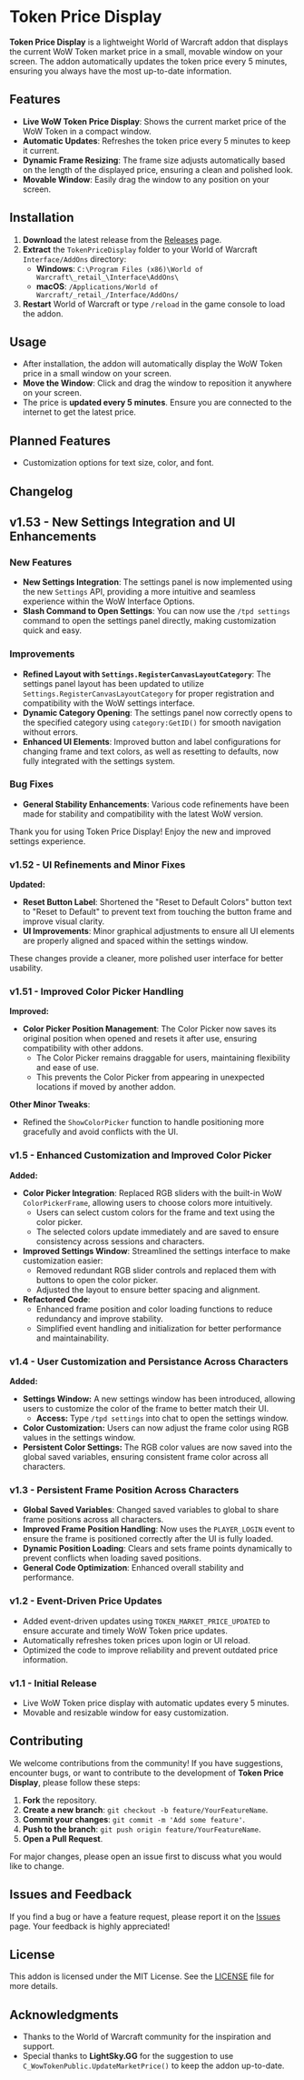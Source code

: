 # Token Price Display

**Token Price Display** is a lightweight World of Warcraft addon that displays the current WoW Token market price in a small, movable window on your screen. The addon automatically updates the token price every 5 minutes, ensuring you always have the most up-to-date information.

## Features

- **Live WoW Token Price Display**: Shows the current market price of the WoW Token in a compact window.
- **Automatic Updates**: Refreshes the token price every 5 minutes to keep it current.
- **Dynamic Frame Resizing**: The frame size adjusts automatically based on the length of the displayed price, ensuring a clean and polished look.
- **Movable Window**: Easily drag the window to any position on your screen.

## Installation

1. **Download** the latest release from the [Releases](https://github.com/I-AM-T3X/TokenPriceDisplay/releases) page.
2. **Extract** the `TokenPriceDisplay` folder to your World of Warcraft `Interface/AddOns` directory:
   - **Windows**: `C:\Program Files (x86)\World of Warcraft\_retail_\Interface\AddOns\`
   - **macOS**: `/Applications/World of Warcraft/_retail_/Interface/AddOns/`
3. **Restart** World of Warcraft or type `/reload` in the game console to load the addon.

## Usage

- After installation, the addon will automatically display the WoW Token price in a small window on your screen.
- **Move the Window**: Click and drag the window to reposition it anywhere on your screen.
- The price is **updated every 5 minutes**. Ensure you are connected to the internet to get the latest price.

## Planned Features

- Customization options for text size, color, and font.
## Changelog

## v1.53 - New Settings Integration and UI Enhancements

### New Features
- **New Settings Integration**: The settings panel is now implemented using the new `Settings` API, providing a more intuitive and seamless experience within the WoW Interface Options.
- **Slash Command to Open Settings**: You can now use the `/tpd settings` command to open the settings panel directly, making customization quick and easy.

### Improvements
- **Refined Layout with `Settings.RegisterCanvasLayoutCategory`**: The settings panel layout has been updated to utilize `Settings.RegisterCanvasLayoutCategory` for proper registration and compatibility with the WoW settings interface.
- **Dynamic Category Opening**: The settings panel now correctly opens to the specified category using `category:GetID()` for smooth navigation without errors.
- **Enhanced UI Elements**: Improved button and label configurations for changing frame and text colors, as well as resetting to defaults, now fully integrated with the settings system.

### Bug Fixes
- **General Stability Enhancements**: Various code refinements have been made for stability and compatibility with the latest WoW version.

Thank you for using Token Price Display! Enjoy the new and improved settings experience.

### v1.52 - UI Refinements and Minor Fixes

**Updated:**
- **Reset Button Label**: Shortened the "Reset to Default Colors" button text to "Reset to Default" to prevent text from touching the button frame and improve visual clarity.
- **UI Improvements**: Minor graphical adjustments to ensure all UI elements are properly aligned and spaced within the settings window.

These changes provide a cleaner, more polished user interface for better usability.

### v1.51 - Improved Color Picker Handling

**Improved:**
- **Color Picker Position Management**: The Color Picker now saves its original position when opened and resets it after use, ensuring compatibility with other addons.
  - The Color Picker remains draggable for users, maintaining flexibility and ease of use.
  - This prevents the Color Picker from appearing in unexpected locations if moved by another addon.

**Other Minor Tweaks**:
- Refined the `ShowColorPicker` function to handle positioning more gracefully and avoid conflicts with the UI.

### v1.5 - Enhanced Customization and Improved Color Picker

**Added:**
- **Color Picker Integration**: Replaced RGB sliders with the built-in WoW `ColorPickerFrame`, allowing users to choose colors more intuitively.
  - Users can select custom colors for the frame and text using the color picker.
  - The selected colors update immediately and are saved to ensure consistency across sessions and characters.
- **Improved Settings Window**: Streamlined the settings interface to make customization easier:
  - Removed redundant RGB slider controls and replaced them with buttons to open the color picker.
  - Adjusted the layout to ensure better spacing and alignment.
- **Refactored Code**:
  - Enhanced frame position and color loading functions to reduce redundancy and improve stability.
  - Simplified event handling and initialization for better performance and maintainability.

### v1.4 - User Customization and Persistance Across Characters

**Added:**
- **Settings Window:** A new settings window has been introduced, allowing users to customize the color of the frame to better match their UI.
  - **Access:** Type `/tpd settings` into chat to open the settings window.
- **Color Customization:** Users can now adjust the frame color using RGB values in the settings window.
- **Persistent Color Settings:** The RGB color values are now saved into the global saved variables, ensuring consistent frame color across all characters.

### v1.3 - Persistent Frame Position Across Characters

- **Global Saved Variables**: Changed saved variables to global to share frame positions across all characters.
- **Improved Frame Position Handling**: Now uses the `PLAYER_LOGIN` event to ensure the frame is positioned correctly after the UI is fully loaded.
- **Dynamic Position Loading**: Clears and sets frame points dynamically to prevent conflicts when loading saved positions.
- **General Code Optimization**: Enhanced overall stability and performance.

### v1.2 - Event-Driven Price Updates

- Added event-driven updates using `TOKEN_MARKET_PRICE_UPDATED` to ensure accurate and timely WoW Token price updates.
- Automatically refreshes token prices upon login or UI reload.
- Optimized the code to improve reliability and prevent outdated price information.

### v1.1 - Initial Release

- Live WoW Token price display with automatic updates every 5 minutes.
- Movable and resizable window for easy customization.

## Contributing

We welcome contributions from the community! If you have suggestions, encounter bugs, or want to contribute to the development of **Token Price Display**, please follow these steps:

1. **Fork** the repository.
2. **Create a new branch**: `git checkout -b feature/YourFeatureName`.
3. **Commit your changes**: `git commit -m 'Add some feature'`.
4. **Push to the branch**: `git push origin feature/YourFeatureName`.
5. **Open a Pull Request**.

For major changes, please open an issue first to discuss what you would like to change.

## Issues and Feedback

If you find a bug or have a feature request, please report it on the [Issues](https://github.com/I-AM-T3X/TokenPriceDisplay/issues) page. Your feedback is highly appreciated!

## License

This addon is licensed under the MIT License. See the [LICENSE](LICENSE) file for more details.

## Acknowledgments

- Thanks to the World of Warcraft community for the inspiration and support.
- Special thanks to **LightSky.GG** for the suggestion to use `C_WowTokenPublic.UpdateMarketPrice()` to keep the addon up-to-date.
